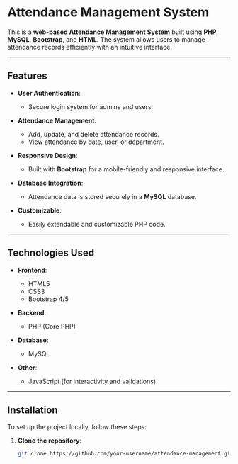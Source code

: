 # Attendance Management System

This is a **web-based Attendance Management System** built using **PHP**, **MySQL**, **Bootstrap**, and **HTML**. The system allows users to manage attendance records efficiently with an intuitive interface.

---

## Features

- **User Authentication**:
  - Secure login system for admins and users.
  
- **Attendance Management**:
  - Add, update, and delete attendance records.
  - View attendance by date, user, or department.

- **Responsive Design**:
  - Built with **Bootstrap** for a mobile-friendly and responsive interface.

- **Database Integration**:
  - Attendance data is stored securely in a **MySQL** database.
  
- **Customizable**:
  - Easily extendable and customizable PHP code.

---

## Technologies Used

- **Frontend**:
  - HTML5
  - CSS3
  - Bootstrap 4/5

- **Backend**:
  - PHP (Core PHP)

- **Database**:
  - MySQL

- **Other**:
  - JavaScript (for interactivity and validations)

---

## Installation

To set up the project locally, follow these steps:

1. **Clone the repository**:
   ```bash
   git clone https://github.com/your-username/attendance-management.git
